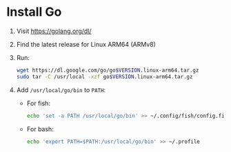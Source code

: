 # Install Go

1. Visit https://golang.org/dl/
2. Find the latest release for Linux ARM64 (ARMv8)
3. Run:

   ```sh
   wget https://dl.google.com/go/go$VERSION.linux-arm64.tar.gz
   sudo tar -C /usr/local -xzf go$VERSION.linux-arm64.tar.gz
    ```

4. Add `/usr/local/go/bin` to `PATH`:

   - For fish:

     ```sh
     echo 'set -a PATH /usr/local/go/bin' >> ~/.config/fish/config.fish
     ```

   - For bash:

     ```sh
     echo 'export PATH=$PATH:/usr/local/go/bin' >> ~/.profile
     ```
